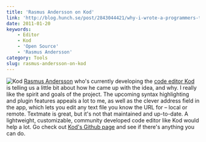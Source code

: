 ```yaml
---
title: 'Rasmus Andersson on Kod'
link: 'http://blog.hunch.se/post/2843044421/why-i-wrote-a-programmers-text-editor'
date: 2011-01-20
keywords:
    - Editor
    - Kod
    - 'Open Source'
    - 'Rasmus Andersson'
category: Tools
slug: rasmus-andersson-on-kod
---
```


![](http://kodapp.com/icon-256.png "Kod") [Rasmus Andersson](http://hunch.se) who's currently
developing the [code editor Kod](http://kodapp.com/) is telling us a little bit about how he came up
with the idea, and why. I really like the spirit and goals of the project. The upcoming syntax
highlighting and plugin features appeals a lot to me, as well as the clever address field in the
app, which lets you edit any text file you know the URL for – local or remote. Textmate is great,
but it's not that maintained and up-to-date. A lightweight, customizable, community developed code
editor like Kod would help a lot. Go check out [Kod's Github page](http://github.com/rsms/kod) and
see if there's anything you can do.
